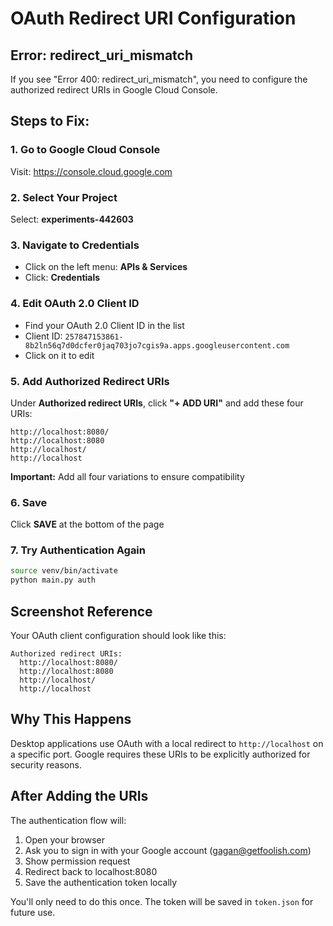 # OAuth Redirect URI Configuration

## Error: redirect_uri_mismatch

If you see "Error 400: redirect_uri_mismatch", you need to configure the authorized redirect URIs in Google Cloud Console.

## Steps to Fix:

### 1. Go to Google Cloud Console
Visit: https://console.cloud.google.com

### 2. Select Your Project
Select: **experiments-442603**

### 3. Navigate to Credentials
- Click on the left menu: **APIs & Services**
- Click: **Credentials**

### 4. Edit OAuth 2.0 Client ID
- Find your OAuth 2.0 Client ID in the list
- Client ID: `257847153861-8b2ln56q7d0dcfer0jaq703jo7cgis9a.apps.googleusercontent.com`
- Click on it to edit

### 5. Add Authorized Redirect URIs
Under **Authorized redirect URIs**, click **"+ ADD URI"** and add these four URIs:

```
http://localhost:8080/
http://localhost:8080
http://localhost/
http://localhost
```

**Important:** Add all four variations to ensure compatibility

### 6. Save
Click **SAVE** at the bottom of the page

### 7. Try Authentication Again
```bash
source venv/bin/activate
python main.py auth
```

## Screenshot Reference
Your OAuth client configuration should look like this:

```
Authorized redirect URIs:
  http://localhost:8080/
  http://localhost:8080
  http://localhost/
  http://localhost
```

## Why This Happens
Desktop applications use OAuth with a local redirect to `http://localhost` on a specific port. Google requires these URIs to be explicitly authorized for security reasons.

## After Adding the URIs
The authentication flow will:
1. Open your browser
2. Ask you to sign in with your Google account (gagan@getfoolish.com)
3. Show permission request
4. Redirect back to localhost:8080
5. Save the authentication token locally

You'll only need to do this once. The token will be saved in `token.json` for future use.
